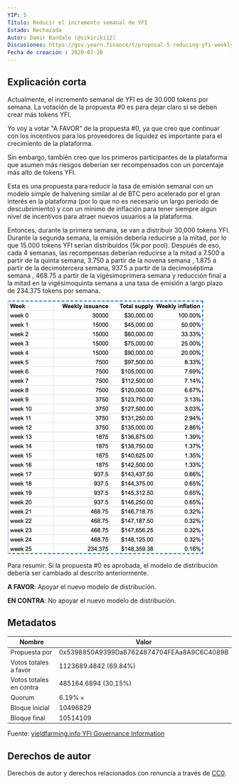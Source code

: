 ```yaml
---
YIP: 5
Título: Reducir el incremento semanal de YFI	
Estado: Rechazada
Autor: Damir Bandalo (@sikiriki12)
Discusiones: https://gov.yearn.finance/t/proposal-5-reducing-yfi-weekly-supply/110
Fecha de creación : 2020-07-20
---
```


## Explicación corta

Actualmente, el incremento semanal de YFI es de 30.000 tokens por semana. La votación de la propuesta #0 es para dejar claro si se deben crear más tokens YFI.

Yo voy a votar "A FAVOR" de la propuesta #0, ya que creo que continuar con los incentivos para los proveedores de liquidez es importante para el crecimiento de la plataforma.

Sin embargo, también creo que los primeros participantes de la plataforma que asumen más riesgos deberían ser recompensados con un porcentaje más alto de tokens YFI.

Esta es una propuesta para reducir la tasa de emisión semanal con un modelo simple de halvening similar al de BTC pero acelerado por el gran interés en la plataforma (por lo que no es necesario un largo período de descubrimiento) y con un mínimo de inflación para tener siempre algún nivel de incentivos para atraer nuevos usuarios a la plataforma.

Entonces, durante la primera semana, se van a distribuir 30,000 tokens YFI. Durante la segunda semana, la emisión debería reducirse a la mitad, por lo que 15.000 tokens YFI serían distribuídos (5k por pool). Después de eso, cada 4 semanas, las recompensas deberían reducirse a la mitad a 7.500 a partir de la quinta semana, 3.750 a partir de la novena semana , 1.875 a partir de la decimotercera semana, 937.5 a partir de la decimoséptima semana , 468.75 a partir de la vigésimoprimera semana  y reducción final a la mitad en la vigésimoquinta semana a una tasa de emisión a largo plazo de 234.375 tokens por semana.

![Issuance](assets/yip5.png)

Para resumir: Si la propuesta #0 es aprobada, el modelo de distribución debería ser cambiado al descrito anteriormente.

**A FAVOR**: Apoyar el nuevo modelo de distribución.

**EN CONTRA**: No apoyar el nuevo modelo de distribución.

## Metadatos

| Nombre                | Valor                                      |
|---------------------|--------------------------------------------|
| Propuesta por         | 0x5398850A9399Da87624874704FEAa8A9C6C4089B |
| Votos totales a favor     | 1123689.4842 (69.84%)                      |
| Votos totales en contra | 485164.6894 (30.15%)                       |
| Quorum              | 6.19% 𐄂                                    |
| Bloque inicial         | 10496829                                   |
| Bloque final           | 10514109                                   |

Fuente: [yieldfarming.info YFI Governance Information](https://yieldfarming.info/yearn/vote/)

## Derechos de autor
Derechos de autor y derechos relacionados con renuncia a través de [CC0](https://creativecommons.org/publicdomain/zero/1.0/).

